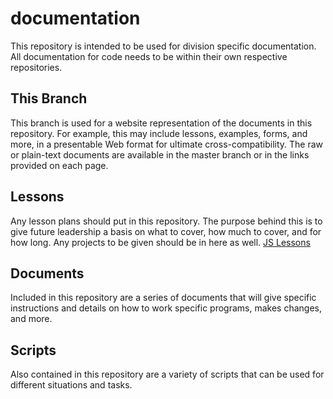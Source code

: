 documentation
=============
This repository is intended to be used for division specific documentation. All documentation for code needs to be within their own respective repositories.

## This Branch
This branch is used for a website representation of the documents in this repository. For example, this may include lessons, examples, forms, and more, in a presentable Web format for ultimate cross-compatibility. The raw or plain-text documents are available in the master branch or in the links provided on each page.

## Lessons
Any lesson plans should put in this repository. The purpose behind this is to give future leadership a basis on what to cover, how much to cover, and for how long. Any projects to be given should be in here as well.
[JS Lessons](js/index.html)

## Documents
Included in this repository are a series of documents that will give specific instructions and details on how to work specific programs, makes changes, and more.

## Scripts
Also contained in this repository are a variety of scripts that can be used for different situations and tasks.
